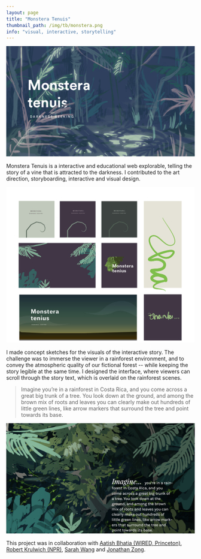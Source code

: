 ```yaml
---
layout: page
title: "Monstera Tenuis"
thumbnail_path: /img/tb/monstera.png
info: "visual, interactive, storytelling"
---
```


![Monstera](/img/monstera/monstear.jpg)

Monstera Tenuis is a interactive and educational web explorable, telling the story of a vine that is attracted to the darkness. I contributed to the art direction, storyboarding, interactive and visual design. 

![Monstera](/img/monstera/process.png)

I made concept sketches for the visuals of the interactive story. The challenge was to immerse the viewer in a rainforest environment, and to convey the atmospheric quality of our fictional forest -- while keeping the story legible at the same time. I designed the interface, where viewers can scroll through the story text, which is overlaid on the rainforest scenes.

>Imagine you’re in a rainforest in Costa Rica, and you come across a great big trunk of a tree. You look down at the ground, and among the brown mix of roots and leaves you can clearly make out hundreds of little green lines, like arrow markers that surround the tree and point towards its base.

![Monstera](/img/monstera/scene2.jpg)


This project was in collaboration with [Aatish Bhatia (WIRED, Princeton)](http://www.aatishb.com/), [Robert Krulwich (NPR)](http://www.radiolab.org/people/robert-krulwich/), [Sarah Wang](http://sarahywang.tumblr.com/) and [Jonathan Zong](jonathanzong.com). 